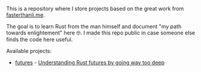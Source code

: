 This is a repository where I store projects based on the great work from [fasterthanli.me](https://fasterthanli.me/).

The goal is to learn Rust from the man himself and document "my path towards enlightement" here 🤓. I made this repo public in case someone else finds the code here useful.

Available projects:
- [futures](futures) - [Understanding Rust futures by going way too deep](https://fasterthanli.me/articles/understanding-rust-futures-by-going-way-too-deep)

